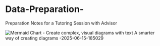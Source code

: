 # Data-Preparation-
Preparation Notes for a Tutoring Session with Advisor


![Mermaid Chart - Create complex, visual diagrams with text  A smarter way of creating diagrams -2025-06-15-185029](https://github.com/user-attachments/assets/5101eb8c-4377-42ca-bc9c-fa1870d05ad5)
